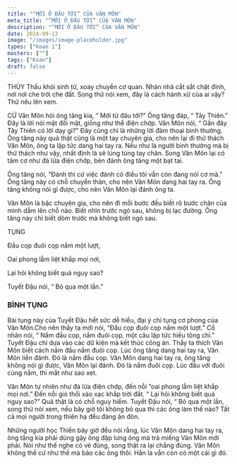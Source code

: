 ```yaml
---
title: "“MỚI Ở ĐÂU TỚI” CỦA VÂN MÔN"
meta_title: "“MỚI Ở ĐÂU TỚI” CỦA VÂN MÔN"
description: "“MỚI Ở ĐÂU TỚI” CỦA VÂN MÔN"
date: 2024-09-13
image: "/images/image-placeholder.jpg"
types: ["Koan 1"]
masters: [""]
tags: ["Koan"]
draft: false
---
```







THÙY
Thấu khỏi sinh tử, xoay chuyển cơ quan. Nhàn nhã cắt sắt chặt đinh, nơi nơi che trời che đất. Song thử nói xem, đây là cách hành xử của ai vậy? Thử nêu lên xem.

CỬ
Vân Môn hỏi ông tăng kia, “ Mới từ đâu tới?” Ông tăng đáp, “ Tây Thiên.” Đây là lời nói mặt đối mặt, giống như thể điện chớp. Vân Môn nói, “ Gần đây Tây Thiên có lời dạy gì?” Đây cũng chỉ là những lời đàm thoại bình thường. Ông tăng này quả thật cũng là một tay chuyên gia, cho nên lại đi thử thách Vân Môn, ông ta lập tức dang hai tay ra. Nếu như là người bình thường mà bị thử thách như vậy, nhất định là sẽ lúng túng tay chân. Song Vân Môn lại có tâm cơ như đá lửa điện chớp, bèn đánh ông tăng một bạt tai.

Ông tăng nói, “Đánh thì cứ việc đánh có điều tôi vẫn còn đang nói cơ mà.” Ông tăng này có chỗ chuyển thân, cho nên Vân Môn dang hai tay ra. Ông tăng không nói gì được, cho nên Vân Môn lại đánh ông ta.

Vân Môn là bậc chuyên gia, cho nên đi mỗi bước đếu biết rõ bước chân của mình dẫm lên chỗ nào. Biết nhìn trước ngó sau, không bị lạc đường. Ông tăng này chỉ biết dòm trước mà không biết ngó sau.

TỤNG

Đầu cọp đuôi cọp nắm một lượt,

Oai phong lẫm liệt khắp mọi nơi,

Lại hỏi không biết quá nguy sao?

Tuyết Đậu nói, “ Bỏ qua một lần.”

### BÌNH TỤNG
Bài tụng này của Tuyết Đậu hết sức dễ hiểu, đại ý chỉ tụng cơ phong của Vân Môn.Cho nên thầy ta mới nói, “Đầu cọp đuôi cọp nắm một lượt.” Cổ nhân nói, “ Nắm đầu cọp, nắm đuôi cọp, một câu lập tức hiểu tông chỉ.” Tuyết Đậu chỉ dựa vào các dữ kiện mà kết thúc công án. Thầy ta thích Vân Môn biết cách nắm đầu nắm đuôi cọp. Lúc ông tăng dang hai tay ra, Vân Môn liền đánh. Đó là nắm đầu cọp. Vân Môn dang hai tay ra, ông tăng không nói gì được, Vân Môn lại đánh. Đó là nắm đuôi cọp. Lúc đầu với đuôi cùng nắm, thì mắt như sao xẹt.

Vân Môn tự nhiên như đá lửa điện chớp, đến nỗi “oai phong lẫm liệt khắp mọi nơi.” Đến nỗi gió thổi xào xạc khắp trời đất. “ Lại hỏi không biết quá nguy sao?” Quả thật là có chỗ nguy hiểm. Tuyết Đậu nói, “ Bỏ qua một lần, song thử nói xem, nếu bây giờ tôi không bỏ qua thì các ông làm thế nào? Tất cả mọi người trong thiên hạ đều đáng ăn đòn.

Những người học Thiền bây giờ đều nói rằng, lúc Vân Môn dang hai tay ra, ông tăng kia phải dùng gậy ông đập lưng ông mà trả miếng Vân Môn mới phải. Nói như thế nghe có vẻ đúng, song thật ra lại chẳng đúng. Vân Môn không thể cứ như thế mà bảo các ông thôi. Hẳn là vẫn còn có một cái gì đó.


